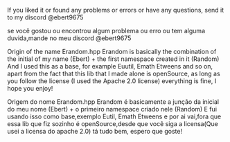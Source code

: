 If you liked it or found any problems or errors or have any questions, send it to my discord @ebert9675

se você gostou ou encontrou algum problema ou erro ou tem alguma duvida,mande no meu discord @ebert9675

Origin of the name Erandom.hpp
Erandom is basically the combination of the initial of my name (Ebert) + the first namespace created in it (Random)
And I used this as a base, for example Euutil, Emath Etweens and so on, apart from the fact that this lib that I made alone is openSource, as long as you follow the license (I used the Apache 2.0 license) everything is fine,
I hope you enjoy!

Origem do nome Erandom.hpp
Erandom é basicamente a junção da inicial do meu nome (Ebert) + o primeiro namespace criado nele (Random)
E fui usando isso como base,exemplo Eutil, Emath Etweens e por ai vai,fora que essa lib que fiz sozinho é openSource,desde que você siga a licensa(Que usei a licensa do apache 2.0) tá tudo bem,
espero que goste!
